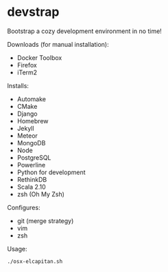 # devstrap

Bootstrap a cozy development environment in no time!

Downloads (for manual installation):

* Docker Toolbox
* Firefox
* iTerm2

Installs:

* Automake
* CMake
* Django
* Homebrew
* Jekyll
* Meteor
* MongoDB
* Node
* PostgreSQL
* Powerline
* Python for development
* RethinkDB
* Scala 2.10
* zsh (Oh My Zsh)

Configures:

* git (merge strategy)
* vim
* zsh

Usage:

    ./osx-elcapitan.sh

